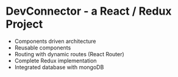 <h1>DevConnector - a React / Redux Project</h1>


* Components driven architecture
* Reusable components
* Routing with dynamic routes (React Router)
* Complete Redux implementation
* Integrated database with mongoDB

